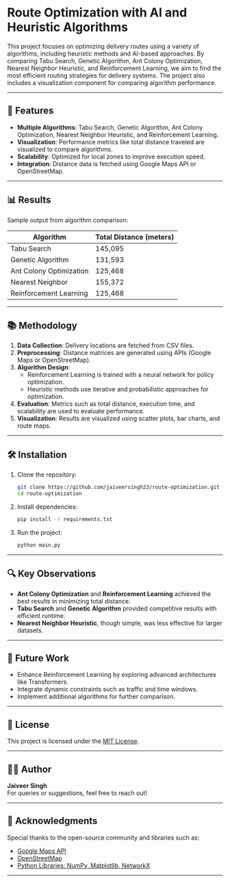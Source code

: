 
# Route Optimization with AI and Heuristic Algorithms

This project focuses on optimizing delivery routes using a variety of algorithms, including heuristic methods and AI-based approaches. By comparing Tabu Search, Genetic Algorithm, Ant Colony Optimization, Nearest Neighbor Heuristic, and Reinforcement Learning, we aim to find the most efficient routing strategies for delivery systems. The project also includes a visualization component for comparing algorithm performance.

---


## 🚀 Features

- **Multiple Algorithms**: Tabu Search, Genetic Algorithm, Ant Colony Optimization, Nearest Neighbor Heuristic, and Reinforcement Learning.
- **Visualization**: Performance metrics like total distance traveled are visualized to compare algorithms.
- **Scalability**: Optimized for local zones to improve execution speed.
- **Integration**: Distance data is fetched using Google Maps API or OpenStreetMap.

---

## 📊 Results

Sample output from algorithm comparison:

| Algorithm               | Total Distance (meters) |
|-------------------------|-------------------------|
| Tabu Search             | 145,095                |
| Genetic Algorithm       | 131,593                |
| Ant Colony Optimization | 125,468                |
| Nearest Neighbor        | 155,372                |
| Reinforcement Learning  | 125,468                |

---

## 📚 Methodology

1. **Data Collection**: Delivery locations are fetched from CSV files.
2. **Preprocessing**: Distance matrices are generated using APIs (Google Maps or OpenStreetMap).
3. **Algorithm Design**: 
   - Reinforcement Learning is trained with a neural network for policy optimization.
   - Heuristic methods use iterative and probabilistic approaches for optimization.
4. **Evaluation**: Metrics such as total distance, execution time, and scalability are used to evaluate performance.
5. **Visualization**: Results are visualized using scatter plots, bar charts, and route maps.

---

## 🛠️ Installation

1. Clone the repository:
   ```bash
   git clone https://github.com/jaiveersingh23/route-optimization.git
   cd route-optimization
   ```

2. Install dependencies:
   ```bash
   pip install -r requirements.txt
   ```

3. Run the project:
   ```bash
   python main.py
   ```

---

## 🔍 Key Observations

- **Ant Colony Optimization** and **Reinforcement Learning** achieved the best results in minimizing total distance.
- **Tabu Search** and **Genetic Algorithm** provided competitive results with efficient runtime.
- **Nearest Neighbor Heuristic**, though simple, was less effective for larger datasets.

---

## 🌟 Future Work

- Enhance Reinforcement Learning by exploring advanced architectures like Transformers.
- Integrate dynamic constraints such as traffic and time windows.
- Implement additional algorithms for further comparison.

---

## 📄 License

This project is licensed under the [MIT License](LICENSE).

---

## 🧑‍💻 Author

**Jaiveer Singh**  
For queries or suggestions, feel free to reach out!

---

## 🙌 Acknowledgments

Special thanks to the open-source community and libraries such as:
- [Google Maps API](https://developers.google.com/maps)
- [OpenStreetMap](https://www.openstreetmap.org/)
- [Python Libraries: NumPy, Matplotlib, NetworkX](https://pypi.org/)

---


